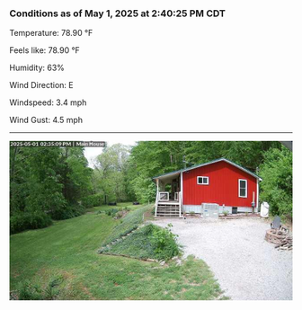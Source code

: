 ### Conditions as of May 1, 2025 at 2:40:25 PM CDT 

Temperature: 78.90 &deg;F

Feels like: 78.90 &deg;F

Humidity: 63%

Wind Direction: E

Windspeed: 3.4 mph

Wind Gust: 4.5 mph

---

<img src="./images/latest.jpeg"/>

